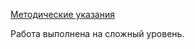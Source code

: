 [Методические указания](https://github.com/eeeeagle/SP_4/files/10314266/Guide.pdf)

Работа выполнена на сложный уровень.

